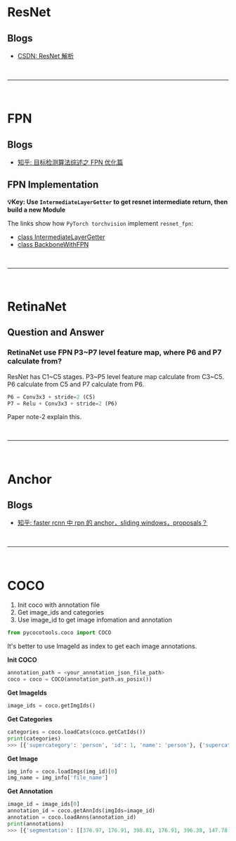 # ResNet

## Blogs

- [CSDN: ResNet 解析](https://blog.csdn.net/lanran2/article/details/79057994)

<!--  -->
<br>

---

<br>
<!--  -->

# FPN

## Blogs

- [知乎: 目标检测算法综述之 FPN 优化篇](https://zhuanlan.zhihu.com/p/63047557)

## FPN Implementation

**:bulb:Key: Use `IntermediateLayerGetter` to get resnet intermediate return, then build a new Module**

The links show how `PyTorch torchvision` implement `resnet_fpn`:

- [class IntermediateLayerGetter](https://github.com/pytorch/vision/blob/2287c8f2dc9dcad955318cc022cabe4d53051f65/torchvision/models/_utils.py#L7)
- [class BackboneWithFPN](https://github.com/pytorch/vision/blob/2287c8f2dc9dcad955318cc022cabe4d53051f65/torchvision/models/detection/backbone_utils.py#L10)

<!--  -->
<br>

---

<br>
<!--  -->

# RetinaNet

## Question and Answer

### RetinaNet use FPN P3~P7 level feature map, where P6 and P7 calculate from?

ResNet has C1~C5 stages. P3~P5 level feature map calculate from C3~C5. P6 calculate from C5 and P7 calculate from P6.

```python
P6 = Conv3x3 + stride=2 (C5)
P7 = Relu + Conv3x3 + stride=2 (P6)
```

Paper note-2 explain this.

<!--  -->
<br>

---

<br>
<!--  -->

# Anchor

## Blogs

- [知乎: faster rcnn 中 rpn 的 anchor，sliding windows，proposals？](https://www.zhihu.com/question/42205480/answer/525212289)

<!--  -->
<br>

---

<br>
<!--  -->

# COCO

1. Init coco with annotation file
2. Get image_ids and categories
3. Use image_id to get image infomation and annotation

```python
from pycocotools.coco import COCO
```

It's better to use ImageId as index to get each image annotations.

**Init COCO**

```python
annotation_path = <your_annotation_json_file_path>
coco = coco = COCO(annotation_path.as_posix())
```

**Get ImageIds**

```python
image_ids = coco.getImgIds()
```

**Get Categories**

```python
categories = coco.loadCats(coco.getCatIds())
print(categories)
>>> [{'supercategory': 'person', 'id': 1, 'name': 'person'}, {'supercategory': 'vehicle', 'id': 2, 'name': 'bicycle'}, ...]
```

**Get Image**

```python
img_info = coco.loadImgs(img_id)[0]
img_name = img_info['file_name']
```

**Get Annotation**

```python
image_id = image_ids[0]
annotation_id = coco.getAnnIds(imgIds=image_id)
annotation = coco.loadAnns(annotation_id)
print(annotations)
>>> [{'segmentation': [[376.97, 176.91, 398.81, 176.91, 396.38, 147.78, 447.35, 146.17, 448.16, 172.05, 448.16, 178.53, 464.34, 186.62, 464.34, 192.28, 448.97, 195.51, 447.35, 235.96, 441.69, 258.62, 454.63, 268.32, 462.72, 276.41, 471.62, 290.98, 456.25, 298.26, 439.26, 292.59, 431.98, 308.77, 442.49, 313.63, 436.02, 316.86, 429.55, 322.53, 419.84, 354.89, 402.04, 359.74, 401.24, 312.82, 370.49, 303.92, 391.53, 299.87, 391.53, 280.46, 385.06, 278.84, 381.01, 278.84, 359.17, 269.13, 373.73, 261.85, 374.54, 256.19, 378.58, 231.11, 383.44, 205.22, 385.87, 192.28, 373.73, 184.19]], 'area': 12190.44565, 'iscrowd': 0, 'image_id': 391895, 'bbox': [359.17, 146.17, 112.45, 213.57], 'category_id': 4, 'id': 151091}, ...]
```
